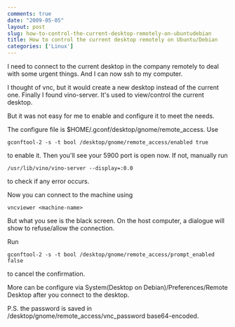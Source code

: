 ```yaml
---
comments: true
date: "2009-05-05"
layout: post
slug: how-to-control-the-current-desktop-remotely-on-ubuntudebian
title: How to control the current desktop remotely on Ubuntu/Debian
categories: ['Linux']
---
```


I need to connect to the current desktop in the company remotely to deal with some urgent things. And I can now ssh to my computer.

I thought of vnc, but it would create a new desktop instead of the current one. Finally I found vino-server. It's used to view/control the current desktop.

But it was not easy for me to enable and configure it to meet the needs.

The configure file is $HOME/.gconf/desktop/gnome/remote_access. Use

	gconftool-2 -s -t bool /desktop/gnome/remote_access/enabled true

to enable it. Then you'll see your 5900 port is open now. If not, manually run

	/usr/lib/vino/vino-server --display=:0.0

to check if any error occurs.

Now you can connect to the machine using

	vncviewer <machine-name>

But what you see is the black screen. On the host computer, a dialogue will show to refuse/allow the connection.

Run

	gconftool-2 -s -t bool /desktop/gnome/remote_access/prompt_enabled false

to cancel the confirmation.

More can be configure via System(Desktop on Debian)/Preferences/Remote Desktop after you connect to the desktop.

P.S. the password is saved in /desktop/gnome/remote_access/vnc_password base64-encoded.
